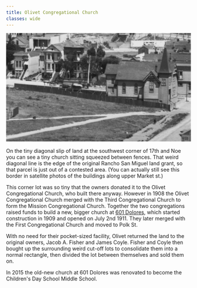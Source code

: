 ```yaml
---
title: Olivet Congregational Church
classes: wide
---
```


![](/buildings/images/olivet.png)

On the tiny diagonal slip of land at the southwest corner of 17th and Noe you can see a tiny church sitting squeezed between fences. That weird diagonal line is the edge of the original Rancho San Miguel land grant, so that parcel is just out of a contested area. (You can actually still see this border in satellite photos of the buildings along upper Market st.)

This corner lot was so tiny that the owners donated it to the Olivet Congregational Church, who built there anyway. However in 1908 the Olivet Congregational Church merged with the Third Congregational Church to form the Mission Congregational Church. Together the two congregations raised funds to build a new, bigger church at [601 Dolores](https://pcad.lib.washington.edu/building/23182/), which started construction in 1909 and opened on July 2nd 1911. They later merged with the First Congregational Church and moved to Polk St.

With no need for their pocket-sized facility, Olivet returned the land to the original owners, Jacob A. Fisher and James Coyle. Fisher and Coyle then bought up the surrounding weird cut-off lots to consolidate them into a normal rectangle, then divided the lot between themselves and sold them on.

In 2015 the old-new church at 601 Dolores was renovated to become the Children's Day School Middle School.
